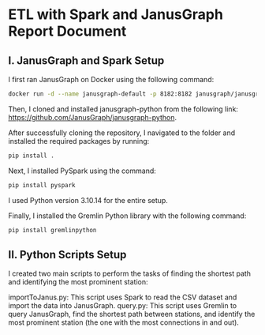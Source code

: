 # ETL with Spark and JanusGraph Report Document

## I. JanusGraph and Spark Setup

I first ran JanusGraph on Docker using the following command:
```bash
docker run -d --name janusgraph-default -p 8182:8182 janusgraph/janusgraph:latest
```

Then, I cloned and installed janusgraph-python from the following link: https://github.com/JanusGraph/janusgraph-python.

After successfully cloning the repository, I navigated to the folder and installed the required packages by running:
```bash
pip install .
```

Next, I installed PySpark using the command:
```bash
pip install pyspark
```

I used Python version 3.10.14 for the entire setup.

Finally, I installed the Gremlin Python library with the following command:
```bash
pip install gremlinpython
```

## II. Python Scripts Setup

I created two main scripts to perform the tasks of finding the shortest path and identifying the most prominent station:

importToJanus.py: This script uses Spark to read the CSV dataset and import the data into JanusGraph.
query.py: This script uses Gremlin to query JanusGraph, find the shortest path between stations, and identify the most prominent station (the one with the most connections in and out).


